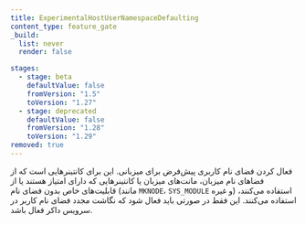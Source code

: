 ```yaml
---
title: ExperimentalHostUserNamespaceDefaulting
content_type: feature_gate
_build:
  list: never
  render: false

stages:
  - stage: beta
    defaultValue: false
    fromVersion: "1.5"  
    toVersion: "1.27" 
  - stage: deprecated
    defaultValue: false
    fromVersion: "1.28"  
    toVersion: "1.29" 
removed: true
---
```

فعال کردن فضای نام کاربری پیش‌فرض برای میزبانی. این برای کانتینرهایی است که از فضاهای نام میزبان، مانت‌های میزبان یا کانتینرهایی که دارای امتیاز هستند یا از قابلیت‌های خاص بدون فضای نام (مانند `MKNODE`، `SYS_MODULE` و غیره) استفاده می‌کنند، استفاده می‌کنند. این فقط در صورتی باید فعال شود که نگاشت مجدد فضای نام کاربر در سرویس داکر فعال باشد.